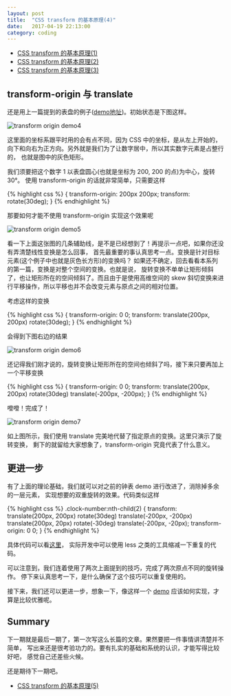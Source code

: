 ```yaml
---
layout: post
title:  "CSS transform 的基本原理(4)"
date:   2017-04-19 22:13:00
category: coding
---
```


- [CSS transform 的基本原理(1)](http://crazydogs.github.io/coding/2017/04/15/CSS-transform-%E5%8E%9F%E7%90%86.html)
- [CSS transform 的基本原理(2)](http://crazydogs.github.io/coding/2017/04/15/CSS-transform-%E5%8E%9F%E7%90%862.html)
- [CSS transform 的基本原理(3)](http://crazydogs.github.io/coding/2017/04/18/CSS-transform-%E5%8E%9F%E7%90%863.html)

## transform-origin 与 translate

还是用上一篇提到的表盘的例子([demo地址](http://crazydogs.github.io/staticpage/css_transform_clock_1.html))。初始状态是下图这样。

![transform origin demo4](http://crazydogs.github.io/images/css_transform_clock_4.png)

这里面的坐标系跟平时用的会有点不同，因为 CSS 中的坐标，是从左上开始的，
向下和向右为正方向。另外就是我们为了让数字居中，所以其实数字元素是占整行的，
也就是图中的灰色矩形。

我们须要把这个数字 1 以表盘圆心(也就是坐标为 200, 200 的点)为中心，旋转 30°。
使用 transform-origin 的话就非常简单，只需要这样

{% highlight css %}
{
    transform-origin: 200px 200px;
    transform: rotate(30deg);
}
{% endhighlight %}

那要如何才能不使用 transform-origin 实现这个效果呢

![transform origin demo5](http://crazydogs.github.io/images/css_transform_clock_5.png)

看一下上面这张图的几条辅助线，是不是已经想到了！再提示一点吧，如果你还没有弄清楚线性变换是怎么回事，
首先最重要的事认真思考一点。变换是针对目标元素(这个例子中也就是灰色长方形)的变换吗？
如果还不确定，回去看看本系列的第一篇，变换是对整个空间的变换。也就是说，
旋转变换不单单让矩形倾斜了，也让矩形所在的空间倾斜了。而且由于是使用高维空间的
skew 斜切变换来进行平移操作，所以平移也并不会改变元素与原点之间的相对位置。

考虑这样的变换

{% highlight css %}
{
    transform-origin: 0 0;
    transform: translate(200px, 200px) rotate(30deg);
}
{% endhighlight %}

会得到下图右边的结果

![transform origin demo6](http://crazydogs.github.io/images/css_transform_clock_6.png)

还记得我们刚才说的，旋转变换让矩形所在的空间也倾斜了吗，接下来只要再加上一个平移变换

{% highlight css %}
{
    transform-origin: 0 0;
    transform: translate(200px, 200px) rotate(30deg) translate(-200px, -200px);
}
{% endhighlight %}

噔噔！完成了！

![transform origin demo7](http://crazydogs.github.io/images/css_transform_clock_7.png)

如上图所示，我们使用 translate 完美地代替了指定原点的变换。这里只演示了旋转变换，
剩下的就留给大家想象了，transform-origin 究竟代表了什么意义。

## 更进一步

有了上面的理论基础，我们就可以对之前的钟表 demo 进行改进了，消除掉多余的一层元素，
实现想要的双重旋转的效果。代码类似这样

{% highlight css %}
    .clock-number:nth-child(2) {
        transform:
            translate(200px, 200px)
            rotate(30deg)
            translate(-200px, -200px)
            translate(200px, 20px)
            rotate(-30deg)
            translate(-200px, -20px);
        transform-origin: 0 0;
    }
{% endhighlight %}

具体代码可以看[这里](http://crazydogs.github.io/staticpage/css_transform_clock_3.html)，
实际开发中可以使用 less 之类的工具缩减一下重复的代码。

可以注意到，我们连着使用了两次上面提到的技巧，完成了两次原点不同的旋转操作。
停下来认真思考一下，是什么确保了这个技巧可以重复使用的。

接下来，我们还可以更进一步，想象一下，像这样一个 [demo](http://crazydogs.github.io/staticpage/css_transform_solarsystem.html)
应该如何实现，才算是比较优雅呢。

## Summary

下一期就是最后一期了，第一次写这么长篇的文章。果然要把一件事情讲清楚并不简单，
写出来还是很考验功力的。要有扎实的基础和系统的认识，才能写得比较好吧，
感觉自己还差些火候。

还是期待下一期吧。

- [CSS transform 的基本原理(5)](http://crazydogs.github.io/coding/2017/04/20/CSS-transform-%E5%8E%9F%E7%90%865.html)
